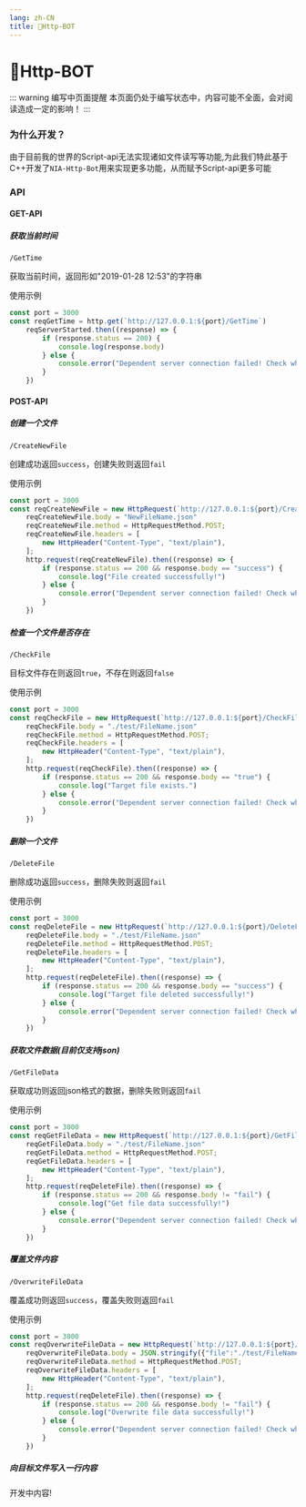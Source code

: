 ```yaml
---
lang: zh-CN
title: 🤖Http-BOT
---
```

# 🤖Http-BOT


::: warning 编写中页面提醒
本页面仍处于编写状态中，内容可能不全面，会对阅读造成一定的影响！
:::

### 为什么开发？

由于目前我的世界的Script-api无法实现诸如文件读写等功能,为此我们特此基于C++开发了`NIA-Http-Bot`用来实现更多功能，从而赋予Script-api更多可能

### API

#### GET-API

##### 获取当前时间

`/GetTime`

获取当前时间，返回形如"2019-01-28 12:53"的字符串

使用示例

```js
const port = 3000
const reqGetTime = http.get(`http://127.0.0.1:${port}/GetTime`)
    reqServerStarted.then((response) => {
        if (response.status == 200) {
            console.log(response.body)
        } else {
            console.error("Dependent server connection failed! Check whether the dependent server started successfully.")
        }
    })
```

#### POST-API

##### 创建一个文件

`/CreateNewFile`

创建成功返回`success`，创建失败则返回`fail`

使用示例
```js
const port = 3000
const reqCreateNewFile = new HttpRequest(`http://127.0.0.1:${port}/CreateNewFile`);
    reqCreateNewFile.body = "NewFileName.json"
    reqCreateNewFile.method = HttpRequestMethod.POST;
    reqCreateNewFile.headers = [
        new HttpHeader("Content-Type", "text/plain"),
    ];
    http.request(reqCreateNewFile).then((response) => {
        if (response.status == 200 && response.body == "success") {
            console.log("File created successfully!")
        } else {
            console.error("Dependent server connection failed! Check whether the dependent server started successfully.")
        }
    })
```

##### 检查一个文件是否存在

`/CheckFile`

目标文件存在则返回`true`，不存在则返回`false`

使用示例
```js
const port = 3000
const reqCheckFile = new HttpRequest(`http://127.0.0.1:${port}/CheckFile`);
    reqCheckFile.body = "./test/FileName.json"
    reqCheckFile.method = HttpRequestMethod.POST;
    reqCheckFile.headers = [
        new HttpHeader("Content-Type", "text/plain"),
    ];
    http.request(reqCheckFile).then((response) => {
        if (response.status == 200 && response.body == "true") {
            console.log("Target file exists.")
        } else {
            console.error("Dependent server connection failed! Check whether the dependent server started successfully.")
        }
    })
```

##### 删除一个文件

`/DeleteFile`

删除成功返回`success`，删除失败则返回`fail`

使用示例
```js
const port = 3000
const reqDeleteFile = new HttpRequest(`http://127.0.0.1:${port}/DeleteFile`);
    reqDeleteFile.body = "./test/FileName.json"
    reqDeleteFile.method = HttpRequestMethod.POST;
    reqDeleteFile.headers = [
        new HttpHeader("Content-Type", "text/plain"),
    ];
    http.request(reqDeleteFile).then((response) => {
        if (response.status == 200 && response.body == "success") {
            console.log("Target file deleted successfully!")
        } else {
            console.error("Dependent server connection failed! Check whether the dependent server started successfully.")
        }
    })
```

##### 获取文件数据(目前仅支持json)

`/GetFileData`

获取成功则返回json格式的数据，删除失败则返回`fail`

使用示例
```js
const port = 3000
const reqGetFileData = new HttpRequest(`http://127.0.0.1:${port}/GetFileData`);
    reqGetFileData.body = "./test/FileName.json"
    reqGetFileData.method = HttpRequestMethod.POST;
    reqGetFileData.headers = [
        new HttpHeader("Content-Type", "text/plain"),
    ];
    http.request(reqDeleteFile).then((response) => {
        if (response.status == 200 && response.body != "fail") {
            console.log("Get file data successfully!")
        } else {
            console.error("Dependent server connection failed! Check whether the dependent server started successfully.")
        }
    })
```

##### 覆盖文件内容

`/OverwriteFileData`

覆盖成功则返回`success`，覆盖失败则返回`fail`

使用示例
```js
const port = 3000
const reqOverwriteFileData = new HttpRequest(`http://127.0.0.1:${port}/OverwriteFileData`);
    reqOverwriteFileData.body = JSON.stringify({"file":"./test/FileName.json","fileData":{"a":"b"}})
    reqOverwriteFileData.method = HttpRequestMethod.POST;
    reqOverwriteFileData.headers = [
        new HttpHeader("Content-Type", "text/plain"),
    ];
    http.request(reqDeleteFile).then((response) => {
        if (response.status == 200 && response.body != "fail") {
            console.log("Overwrite file data successfully!")
        } else {
            console.error("Dependent server connection failed! Check whether the dependent server started successfully.")
        }
    })
```

##### 向目标文件写入一行内容

开发中内容!